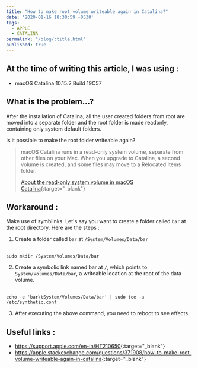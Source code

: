 ```yaml
---
title: "How to make root volume writeable again in Catalina?"
date: '2020-01-16 18:30:59 +0530'
tags:
  - APPLE
  - CATALINA
permalink: "/blog/:title.html"
published: true
---
```


## At the time of writing this article, I was using :

- macOS Catalina 10.15.2 Build 19C57


## What is the problem...?

After the installation of Catalina, all the user created folders from root are moved into a separate folder and the root folder is made readonly, containing only system default folders.

Is it possible to make the root folder writeable again?

> macOS Catalina runs in a read-only system volume, separate from other files on your Mac. When you upgrade to Catalina, a second volume is created, and some files may move to a Relocated Items folder.
>
> [About the read-only system volume in macOS Catalina](https://support.apple.com/en-in/HT210650){:target="_blank"}


## Workaround :

Make use of symblinks. Let's say you want to create a folder called `bar` at the root directory. Here are the steps :

1. Create a folder called `bar` at `/System/Volumes/Data/bar`<br><br>
```
sudo mkdir /System/Volumes/Data/bar
```

2. Create a symbolic link named bar at `/`, which points to `System/Volumes/Data/bar`, a writeable location at the root of the data volume.<br><br>
```
echo -e 'bar\tSystem/Volumes/Data/bar' | sudo tee -a /etc/synthetic.conf
```

3. After executing the above command, you need to reboot to see effects.


## Useful links :

- <https://support.apple.com/en-in/HT210650>{:target="_blank"}
- <https://apple.stackexchange.com/questions/371908/how-to-make-root-volume-writeable-again-in-catalina>{:target="_blank"}
